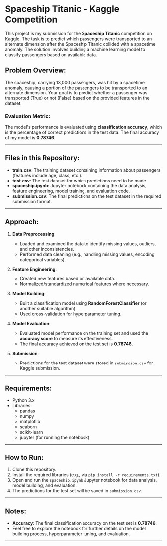 # Spaceship Titanic - Kaggle Competition

This project is my submission for the **Spaceship Titanic** competition on Kaggle. The task is to predict which passengers were transported to an alternate dimension after the Spaceship Titanic collided with a spacetime anomaly. The solution involves building a machine learning model to classify passengers based on available data.

## Problem Overview:
The spaceship, carrying 13,000 passengers, was hit by a spacetime anomaly, causing a portion of the passengers to be transported to an alternate dimension. Your goal is to predict whether a passenger was transported (True) or not (False) based on the provided features in the dataset.

### Evaluation Metric:
The model's performance is evaluated using **classification accuracy**, which is the percentage of correct predictions in the test data. The final accuracy of my model is **0.78746**.

---

## Files in this Repository:

- **train.csv**: The training dataset containing information about passengers (features include age, class, etc.).
- **test.csv**: The test dataset for which predictions need to be made.
- **spaceship.ipynb**: Jupyter notebook containing the data analysis, feature engineering, model training, and evaluation code.
- **submission.csv**: The final predictions on the test dataset in the required submission format.

---

## Approach:

1. **Data Preprocessing**:
   - Loaded and examined the data to identify missing values, outliers, and other inconsistencies.
   - Performed data cleaning (e.g., handling missing values, encoding categorical variables).

2. **Feature Engineering**:
   - Created new features based on available data.
   - Normalized/standardized numerical features where necessary.

3. **Model Building**:
   - Built a classification model using **RandomForestClassifier** (or another suitable algorithm).
   - Used cross-validation for hyperparameter tuning.

4. **Model Evaluation**:
   - Evaluated model performance on the training set and used the **accuracy score** to measure its effectiveness.
   - The final accuracy achieved on the test set is **0.78746**.

5. **Submission**:
   - Predictions for the test dataset were stored in `submission.csv` for Kaggle submission.

---

## Requirements:

- Python 3.x
- Libraries:
  - pandas
  - numpy
  - matplotlib
  - seaborn
  - scikit-learn
  - jupyter (for running the notebook)

---

## How to Run:

1. Clone this repository.
2. Install the required libraries (e.g., via `pip install -r requirements.txt`).
3. Open and run the `spaceship.ipynb` Jupyter notebook for data analysis, model building, and evaluation.
4. The predictions for the test set will be saved in `submission.csv`.

---

## Notes:

- **Accuracy**: The final classification accuracy on the test set is **0.78746**.
- Feel free to explore the notebook for further details on the model building process, hyperparameter tuning, and evaluation.

---
